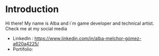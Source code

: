 # Introduction

Hi there! My name is Alba and i´m game developer and technical artist.
Check me at my social media 
- LinkedIn : https://www.linkedin.com/in/alba-melchor-gómez-a620a4225/
- Portifolio:
